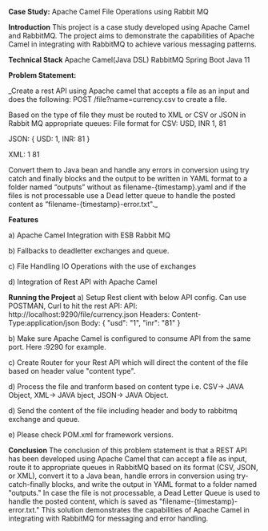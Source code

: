 **Case Study:** 
Apache Camel File Operations using Rabbit MQ

**Introduction**
This project is a case study developed using Apache Camel and RabbitMQ. The project aims to demonstrate the capabilities of Apache Camel in integrating with RabbitMQ to achieve various messaging patterns. 

**Technical Stack**
Apache Camel(Java DSL)
RabbitMQ
Spring Boot
Java 11


**Problem Statement:**

_Create a rest API using Apache camel that accepts a file as an input and does the following: 
POST /file?name=currency.csv to create a file.

Based on the type of file they must be routed to XML or CSV or JSON in Rabbit MQ 
appropriate queues:
File format for 
CSV: 
USD, INR 
1, 81 

JSON: 
{ USD: 1, INR: 81 } 

XML: 
<CONVERSION> <USD>1</USD> <INR>81</INR> </CONVERSION>

Convert them to Java bean and handle any errors in conversion using try catch and finally 
blocks and the output to be written in YAML format to a folder named “outputs” without as 
filename-{timestamp}.yaml and if the files is not processable use a Dead letter queue to handle the posted content as “filename-{timestamp}-error.txt"._

**Features**

a) Apache Camel Integration with ESB Rabbit MQ

b) Fallbacks to deadletter exchanges and queue.

c) File Handling IO Operations with the use of exchanges

d) Integration of Rest API with Apache Camel

**Running the Project**
a) Setup Rest client with below API config. Can use POSTMAN, Curl to hit the rest API:
API: http://localhost:9290/file/currency.json
Headers: Content-Type:application/json
Body:
{
    "usd": "1",
    "inr": "81"
}

b) Make sure Apache Camel is configured to consume API from the same port. Here :9290 for example.

c) Create Router for your Rest API which will direct the content of the file based on header value "content type".

d) Process the file and tranform based on content type i.e. CSV-> JAVA Object, XML-> JAVA bject, JSON-> JAVA Object. 

d) Send the content of the file including header and body to rabbitmq exchange and queue.

e) Please check POM.xml for framework versions.


**Conclusion**
The conclusion of this problem statement is that a REST API has been developed using Apache Camel that can accept a file as input, route it to appropriate queues in RabbitMQ based on its format (CSV, JSON, or XML), convert it to a Java bean, handle errors in conversion using try-catch-finally blocks, and write the output in YAML format to a folder named "outputs." In case the file is not processable, a Dead Letter Queue is used to handle the posted content, which is saved as "filename-{timestamp}-error.txt." This solution demonstrates the capabilities of Apache Camel in integrating with RabbitMQ for messaging and error handling.
